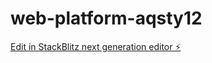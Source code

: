 # web-platform-aqsty12

[Edit in StackBlitz next generation editor ⚡️](https://stackblitz.com/~/github.com/MZIM-AND/web-platform-aqsty12)